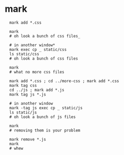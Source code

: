 # mark

      mark add *.css
     
      mark
      # oh look a bunch of css files_
     
      # in another window*
      mark exec cp _ static/css
      ls static/css
      # oh look a bunch of css files
     
      mark
      # what no more css files
     
      mark add *.css ; cd ../more-css ; mark add *.css
      mark tag css
      cd ../js ; mark add *.js
      mark tag js *.js
     
      # in another window
      mark -tag js exec cp _ static/js
      ls static/js
      # oh look a bunch of js files
     
      mark
      # removing them is your problem
     
      mark remove *.js
      mark
      # whew
     

